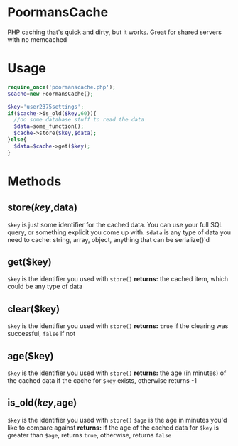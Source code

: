 PoormansCache
=============

PHP caching that's quick and dirty, but it works. Great for shared servers with no memcached

Usage
=====
```php
require_once('poormanscache.php');
$cache=new PoormansCache();

$key='user2375settings';
if($cache->is_old($key,60)){
  //do some database stuff to read the data
  $data=some_function();
  $cache->store($key,$data);
}else{
  $data=$cache->get($key);
}
```

Methods
=======
store($key,$data)
-----------------
`$key` is just some identifier for the cached data. You can use your full SQL query, or something explicit you come up with.
`$data` is any type of data you need to cache: string, array, object, anything that can be serialize()'d

get($key)
---------
`$key` is the identifier you used with `store()`
**returns:** the cached item, which could be any type of data

clear($key)
-----------
`$key` is the identifier you used with `store()`
**returns:** `true` if the clearing was successful, `false` if not

age($key)
---------
`$key` is the identifier you used with `store()`
**returns:** the age (in minutes) of the cached data if the cache for `$key` exists, otherwise returns -1

is_old($key,$age)
-----------------
`$key` is the identifier you used with `store()`
`$age` is the age in minutes you'd like to compare against
**returns:** if the age of the cached data for `$key` is greater than `$age`, returns `true`, otherwise, returns `false`
